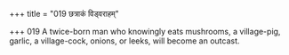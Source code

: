 +++
title = "019 छत्राकं विड्वराहम्"

+++
019	A twice-born man who knowingly eats mushrooms, a village-pig, garlic, a village-cock, onions, or leeks, will become an outcast.